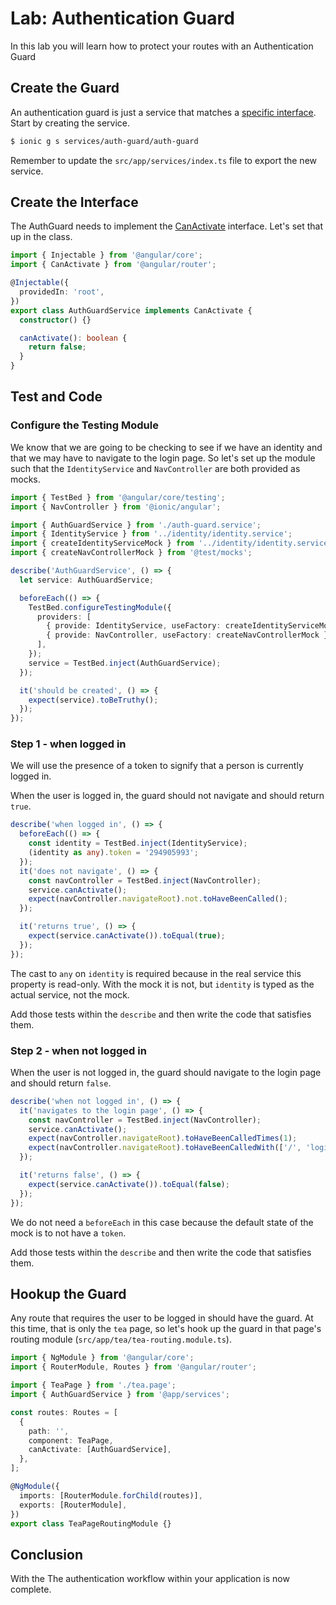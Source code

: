 # Lab: Authentication Guard

In this lab you will learn how to protect your routes with an Authentication Guard

## Create the Guard

An authentication guard is just a service that matches a <a href="https://angular.io/api/router/CanActivate" target="_blank">specific interface</a>. Start by creating the service.

```bash
$ ionic g s services/auth-guard/auth-guard
```

Remember to update the `src/app/services/index.ts` file to export the new service.

## Create the Interface

The AuthGuard needs to implement the <a href="https://angular.io/api/router/CanActivate" target="_blank">CanActivate</a> interface. Let's set that up in the class.

```typescript
import { Injectable } from '@angular/core';
import { CanActivate } from '@angular/router';

@Injectable({
  providedIn: 'root',
})
export class AuthGuardService implements CanActivate {
  constructor() {}

  canActivate(): boolean {
    return false;
  }
}
```

## Test and Code

### Configure the Testing Module

We know that we are going to be checking to see if we have an identity and that we may have to navigate to the login page. So let's set up the module such that the `IdentityService` and `NavController` are both provided as mocks.

```typescript
import { TestBed } from '@angular/core/testing';
import { NavController } from '@ionic/angular';

import { AuthGuardService } from './auth-guard.service';
import { IdentityService } from '../identity/identity.service';
import { createIdentityServiceMock } from '../identity/identity.service.mock';
import { createNavControllerMock } from '@test/mocks';

describe('AuthGuardService', () => {
  let service: AuthGuardService;

  beforeEach(() => {
    TestBed.configureTestingModule({
      providers: [
        { provide: IdentityService, useFactory: createIdentityServiceMock },
        { provide: NavController, useFactory: createNavControllerMock },
      ],
    });
    service = TestBed.inject(AuthGuardService);
  });

  it('should be created', () => {
    expect(service).toBeTruthy();
  });
});
```

### Step 1 - when logged in

We will use the presence of a token to signify that a person is currently logged in.

When the user is logged in, the guard should not navigate and should return `true`.

```typescript
describe('when logged in', () => {
  beforeEach(() => {
    const identity = TestBed.inject(IdentityService);
    (identity as any).token = '294905993';
  });
  it('does not navigate', () => {
    const navController = TestBed.inject(NavController);
    service.canActivate();
    expect(navController.navigateRoot).not.toHaveBeenCalled();
  });

  it('returns true', () => {
    expect(service.canActivate()).toEqual(true);
  });
});
```

The cast to `any` on `identity` is required because in the real service this property is read-only. With the mock it is not, but `identity` is typed as the actual service, not the mock.

Add those tests within the `describe` and then write the code that satisfies them.

### Step 2 - when not logged in

When the user is not logged in, the guard should navigate to the login page and should return `false`.

```typescript
describe('when not logged in', () => {
  it('navigates to the login page', () => {
    const navController = TestBed.inject(NavController);
    service.canActivate();
    expect(navController.navigateRoot).toHaveBeenCalledTimes(1);
    expect(navController.navigateRoot).toHaveBeenCalledWith(['/', 'login']);
  });

  it('returns false', () => {
    expect(service.canActivate()).toEqual(false);
  });
});
```

We do not need a `beforeEach` in this case because the default state of the mock is to not have a `token`.

Add those tests within the `describe` and then write the code that satisfies them.

## Hookup the Guard

Any route that requires the user to be logged in should have the guard. At this time, that is only the `tea` page, so let's hook up the guard in that page's routing module (`src/app/tea/tea-routing.module.ts`).

```typescript
import { NgModule } from '@angular/core';
import { RouterModule, Routes } from '@angular/router';

import { TeaPage } from './tea.page';
import { AuthGuardService } from '@app/services';

const routes: Routes = [
  {
    path: '',
    component: TeaPage,
    canActivate: [AuthGuardService],
  },
];

@NgModule({
  imports: [RouterModule.forChild(routes)],
  exports: [RouterModule],
})
export class TeaPageRoutingModule {}
```

## Conclusion

With the The authentication workflow within your application is now complete.
